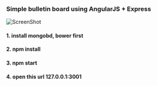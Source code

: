 ### Simple bulletin board using AngularJS + Express

![ScreenShot](http://3.bp.blogspot.com/-0rZ9BVX4JuI/VIZtcoT0qMI/AAAAAAAAKVo/igW3WqmMGZM/s1600/simpleAngularjsBB.png)

#### 1. install mongobd, bower first
#### 2. npm install
#### 3. npm start
#### 4. open this url 127.0.0.1:3001

